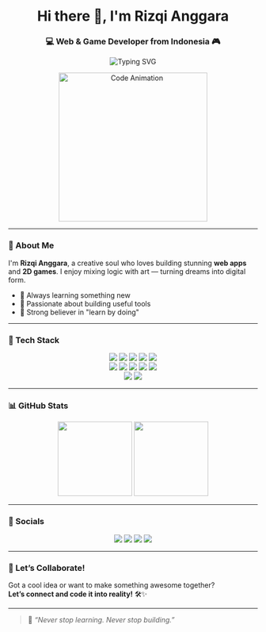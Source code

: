 <h1 align="center">Hi there 👋, I'm Rizqi Anggara</h1>
<h3 align="center">💻 Web & Game Developer from Indonesia 🎮</h3>

<p align="center">
  <img src="https://readme-typing-svg.demolab.com?font=Fira+Code&pause=1000&color=00FFAE&center=true&vCenter=true&multiline=true&width=500&lines=Transforming+Ideas+into+Reality.;Crafting+Websites+and+2D+Games.;Fueled+by+Curiosity+%26+Code." alt="Typing SVG" />
</p>

<p align="center">
  <img src="https://media.giphy.com/media/L1R1tvI9svkIWwpVYr/giphy.gif" width="300" alt="Code Animation" />
</p>

---

### 🌟 About Me

I'm **Rizqi Anggara**, a creative soul who loves building stunning **web apps** and **2D games**. I enjoy mixing logic with art — turning dreams into digital form.

- 🚀 Always learning something new
- 🎯 Passionate about building useful tools
- 🧠 Strong believer in "learn by doing"

---

### 🔧 Tech Stack

<p align="center">
  <!-- Frontend -->
  <img src="https://img.shields.io/badge/HTML5-E34F26?style=for-the-badge&logo=html5&logoColor=white"/>
  <img src="https://img.shields.io/badge/CSS3-1572B6?style=for-the-badge&logo=css3&logoColor=white"/>
  <img src="https://img.shields.io/badge/JavaScript-F7DF1E?style=for-the-badge&logo=javascript&logoColor=black"/>
  <img src="https://img.shields.io/badge/Tailwind_CSS-38B2AC?style=for-the-badge&logo=tailwind-css&logoColor=white"/>
  <img src="https://img.shields.io/badge/Bootstrap-7952B3?style=for-the-badge&logo=bootstrap&logoColor=white"/>
  <br/>
  
  <!-- Backend -->
  <img src="https://img.shields.io/badge/PHP-777BB4?style=for-the-badge&logo=php&logoColor=white"/>
  <img src="https://img.shields.io/badge/Laravel-FF2D20?style=for-the-badge&logo=laravel&logoColor=white"/>
  <img src="https://img.shields.io/badge/MySQL-005C84?style=for-the-badge&logo=mysql&logoColor=white"/>
  <img src="https://img.shields.io/badge/SQLite-07405E?style=for-the-badge&logo=sqlite&logoColor=white"/>
  <img src="https://img.shields.io/badge/CSharp-239120?style=for-the-badge&logo=c-sharp&logoColor=white"/>
  <br/>

  <!-- Other Tools -->
  <img src="https://img.shields.io/badge/WordPress-21759B?style=for-the-badge&logo=wordpress&logoColor=white"/>
  <img src="https://img.shields.io/badge/Unity-000000?style=for-the-badge&logo=unity&logoColor=white"/>
</p>

---

### 📊 GitHub Stats

<p align="center">
  <img src="https://github-readme-stats.vercel.app/api?username=anggathestarboy&show_icons=true&theme=radical" height="150"/>
  <img src="https://github-readme-stats.vercel.app/api/top-langs/?username=anggathestarboy&layout=compact&theme=radical" height="150"/>
</p>

---

### 🔗 Socials

<p align="center">
  <a href="https://www.tiktok.com/@thisiscoldman"><img src="https://img.shields.io/badge/TikTok-black?style=for-the-badge&logo=tiktok&logoColor=white" /></a>
  <a href="https://www.instagram.com/rizzz_anggara"><img src="https://img.shields.io/badge/Instagram-E4405F?style=for-the-badge&logo=instagram&logoColor=white" /></a>
  <a href="https://x.com/ItsKingAnggara"><img src="https://img.shields.io/badge/X-1DA1F2?style=for-the-badge&logo=x&logoColor=white" /></a>
  <a href="https://www.facebook.com/riski.a.channel.3"><img src="https://img.shields.io/badge/Facebook-1877F2?style=for-the-badge&logo=facebook&logoColor=white" /></a>
</p>

---

### 🤝 Let’s Collaborate!

Got a cool idea or want to make something awesome together?  
**Let’s connect and code it into reality!** 🛠️✨

---

> 🧠 *“Never stop learning. Never stop building.”*
